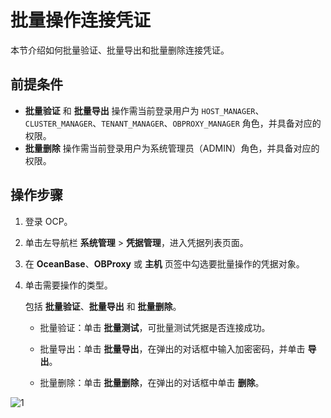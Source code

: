 # 批量操作连接凭证

本节介绍如何批量验证、批量导出和批量删除连接凭证。

## 前提条件

* **批量验证** 和 **批量导出** 操作需当前登录用户为 `HOST_MANAGER`、`CLUSTER_MANAGER`、`TENANT_MANAGER`、`OBPROXY_MANAGER` 角色，并具备对应的权限。
* **批量删除** 操作需当前登录用户为系统管理员（ADMIN）角色，并具备对应的权限。

## 操作步骤

1. 登录 OCP。

2. 单击左导航栏 **系统管理** \> **凭据管理**，进入凭据列表页面。

3. 在 **OceanBase**、**OBProxy** 或 **主机** 页签中勾选要批量操作的凭据对象。

4. 单击需要操作的类型。

   包括 **批量验证**、**批量导出** 和 **批量删除**。

   * 批量验证：单击 **批量测试**，可批量测试凭据是否连接成功。

   * 批量导出：单击 **批量导出**，在弹出的对话框中输入加密密码，并单击 **导出**。

   * 批量删除：单击 **批量删除**，在弹出的对话框中单击 **删除**。

![1](https://obbusiness-private.oss-cn-shanghai.aliyuncs.com/doc/img/ocp/422/%E5%87%AD%E6%8D%AE%E6%89%B9%E9%87%8F%E6%93%8D%E4%BD%9C.png)

